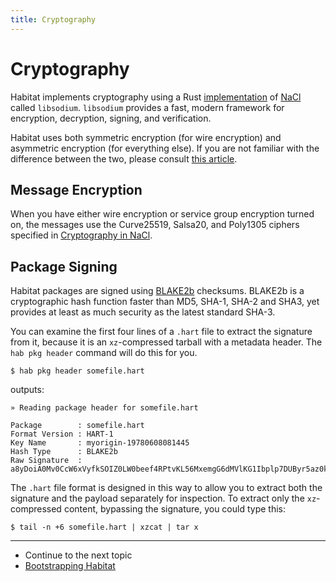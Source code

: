 ```yaml
---
title: Cryptography
---
```


# Cryptography

Habitat implements cryptography using a Rust [implementation](https://github.com/jedisct1/libsodium) of [NaCl](https://nacl.cr.yp.to/) called `libsodium`. `libsodium` provides a fast, modern framework for encryption, decryption, signing, and verification.

Habitat uses both symmetric encryption (for wire encryption) and asymmetric encryption (for everything else). If you are not familiar with the difference between the two, please consult [this article](https://support.microsoft.com/en-us/kb/246071).

## Message Encryption

When you have either wire encryption or service group encryption turned on, the messages use the Curve25519, Salsa20, and Poly1305 ciphers specified in [Cryptography in NaCl](http://nacl.cr.yp.to/valid.html).

## Package Signing

Habitat packages are signed using [BLAKE2b](https://blake2.net/) checksums. BLAKE2b is a cryptographic hash function faster than MD5, SHA-1, SHA-2 and SHA3, yet provides at least as much security as the latest standard SHA-3.

You can examine the first four lines of a `.hart` file to extract the signature from it, because it is an `xz`-compressed tarball with a metadata header. The `hab pkg header` command will do this for you.

```
$ hab pkg header somefile.hart
```

outputs:

```
» Reading package header for somefile.hart

Package        : somefile.hart
Format Version : HART-1
Key Name       : myorigin-19780608081445
Hash Type      : BLAKE2b
Raw Signature  : a8yDoiA0Mv0CcW6xVyfkSOIZ0LW0beef4RPtvKL56MxemgG6dMVlKG1Ibplp7DUByr5az0kI5dmJKXgK6KURDzM1N2Y2MGMxYWJiMTNlYjQxMjliZTMzNGY0MWJlYTAzYmI4NDZlZzM2MDRhM2Y5M2VlMDkyNDFlYmVmZDk1Yzk=
```

The `.hart` file format is designed in this way to allow you to extract both the signature and the payload separately for inspection. To extract only the `xz`-compressed content, bypassing the signature, you could type this:

```
$ tail -n +6 somefile.hart | xzcat | tar x
```

<hr>
<ul class="main-content--link-nav">
  <li>Continue to the next topic</li>
  <li><a href="/docs/internals-bootstrapping">Bootstrapping Habitat</a></li>
</ul>
